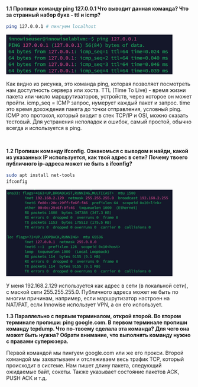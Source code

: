 **1.1 Пропиши команду ping 127.0.0.1 Что выводит данная команда? Что за странный набор букв - ttl и icmp?**

```bash
ping 127.0.0.1 # пингуем localhost
```

<img src="img/ping.jpg" alt="drawing" width="450"/>

Как видно из рисунка, это команда ping, которая позволяет посмотреть нам доступность сервера или хоста. TTL (Time To Live) - время жизни пакета или число маршрутизаторов, устройств, через которое он может пройти. icmp_seq = ICMP запрос, нумерует каждый пакет и запрос. time это время дохождения пакета до точки отправления, условный ping. ICMP это протокол, который входит в стек TCP/IP и OSI, можно сказать тестовый. Для устранения неполадок и ошибок, самый простой, обычно всегда и используется в ping.

<br />

**1.2 Пропиши команду ifconfig. Ознакомься с выводом и найди, какой из указанных IP используется, как твой адрес в сети? Почему твоего публичного ip-адреса может не быть в ifconfig?**

```bash
sudo apt install net-tools
ifconfig
```

<img src="img/ifconfig.jpg" alt="drawing" width="450"/>

У меня 192.168.2.129 используется как адрес в сети (в локальной сети), с маской сети 255.255.255.0. Публичного адреса может не быть по многим причинам, например, если маршрутизатор настроен на NAT/PAT, если Innowise использует VPN, а он его использует.

**1.3 Параллельно с первым терминалом, открой второй. Во втором терминале пропиши: ping google.com. В первом терминале пропиши команду tcpdump. Что по-твоему сделала эта команда? Для чего она может быть нужна? Обрати внимание, что выполнять команду нужно с правами суперюзера.**

Первой командой мы пингуем google.com или же его прокси. Второй командой мы захватываем и отслеживаем весь трафик TCP, который происходит в системе. Нам пишет длину пакета, следующий ожидаемые байт, сокеты. Также указывает состояние пакетов ACK, PUSH ACK и т.д.
